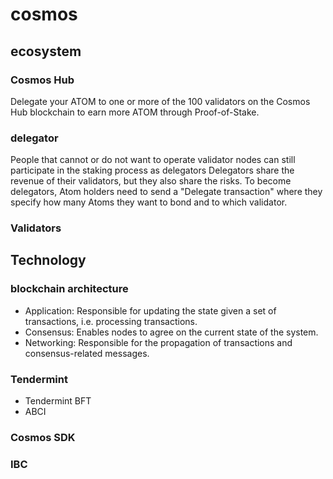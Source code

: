 # cosmos

## ecosystem

### Cosmos Hub
Delegate your ATOM to one or more of the 100 validators on the Cosmos Hub blockchain to earn more ATOM through Proof-of-Stake.

### delegator
People that cannot or do not want to operate validator nodes can still participate in the staking process as delegators
Delegators share the revenue of their validators, but they also share the risks.
To become delegators, Atom holders need to send a "Delegate transaction" where they specify how many Atoms they want to bond and to which validator.

### Validators


## Technology

### blockchain architecture
* Application: Responsible for updating the state given a set of transactions, i.e. processing transactions.
* Consensus: Enables nodes to agree on the current state of the system.
* Networking: Responsible for the propagation of transactions and consensus-related messages.

### Tendermint
* Tendermint BFT
* ABCI

###  Cosmos SDK

### IBC



